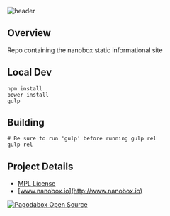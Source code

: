 ![header](http://shots.delorum.com/client/view/nanobox-front-site.png)


## Overview
Repo containing the nanobox static informational site

## Local Dev
```
npm install
bower install
gulp
```

## Building
```
# Be sure to run 'gulp' before running gulp rel
gulp rel
```

## Project Details
- [MPL License](https://www.mozilla.org/MPL/)
- [www.nanobox.io](http://www.nanobox.io)


[![Pagodabox Open Source](http://nano-assets.gopagoda.io/open-src/pagoda-opensrc.png)](http://pagodabox.io/open-source)
